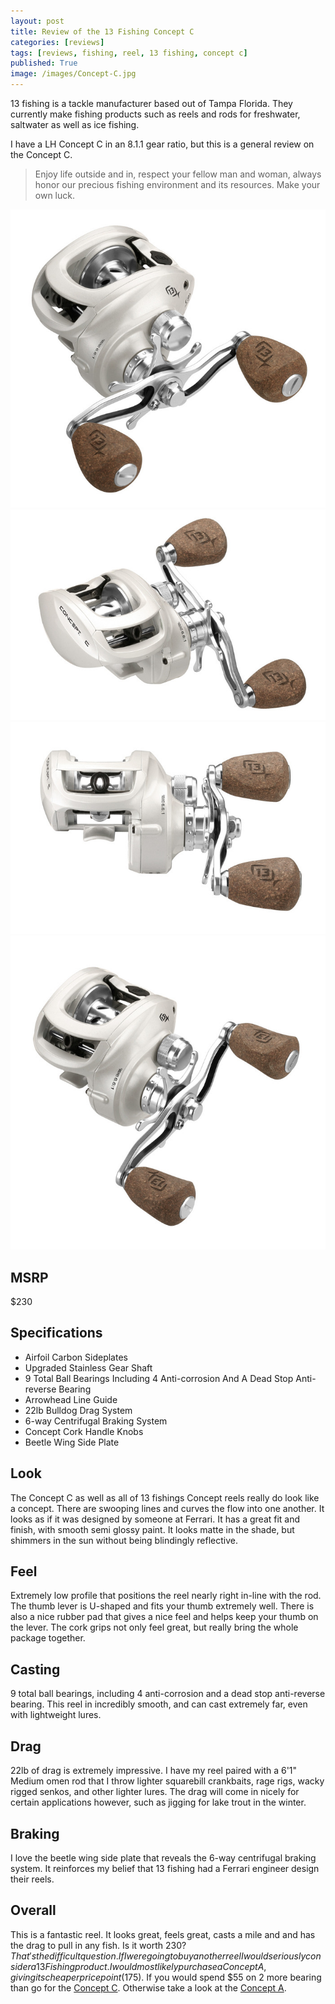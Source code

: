 ```yaml
---
layout: post
title: Review of the 13 Fishing Concept C
categories: [reviews]
tags: [reviews, fishing, reel, 13 fishing, concept c]
published: True
image: /images/Concept-C.jpg
---
```


13 fishing is a tackle manufacturer based out of Tampa Florida. They currently make fishing products such as reels and rods for freshwater, saltwater as well as ice fishing.

I have a LH Concept C in an 8.1.1 gear ratio, but this is a general review on the Concept C.

> Enjoy life outside and in, respect your fellow man and woman, always honor our precious fishing environment and its resources. Make your own luck.

<div class="flexdad">
	<a href="/images/Concept-C-1.jpg" data-lightbox="13 Fishing Concept C" data-title="13 Fishing Concept C" target="_self" class="flexkid"><img src="/images/Concept-C-1.jpg" alt="13 Fishing Concept C"></a>
	<a href="/images/Concept-C-2.jpg" data-lightbox="13 Fishing Concept C" data-title="13 Fishing Concept C" target="_self" class="flexkid"><img src="/images/Concept-C-2.jpg" alt="13 Fishing Concept C"></a>
	<a href="/images/Concept-C-3.jpg" data-lightbox="13 Fishing Concept C" data-title="13 Fishing Concept C" target="_self" class="flexkid"><img src="/images/Concept-C-3.jpg" alt="13 Fishing Concept C"></a>
	<a href="/images/Concept-C-4.jpg" data-lightbox="13 Fishing Concept C" data-title="13 Fishing Concept C" target="_self" class="flexkid"><img src="/images/Concept-C-4.jpg" alt="13 Fishing Concept C"></a>
</div>

## MSRP
$230

## Specifications
* Airfoil Carbon Sideplates
* Upgraded Stainless Gear Shaft
* 9 Total Ball Bearings Including 4 Anti-corrosion And A Dead Stop Anti-reverse Bearing
* Arrowhead Line Guide
* 22lb Bulldog Drag System
* 6-way Centrifugal Braking System
* Concept Cork Handle Knobs
* Beetle Wing Side Plate

## Look
The Concept C as well as all of 13 fishings Concept reels really do look like a concept. There are swooping lines and curves the flow into one another. It looks as if it was designed by someone at Ferrari. It has a great fit and finish, with smooth semi glossy paint. It looks matte in the shade, but shimmers in the sun without being blindingly reflective.

## Feel
Extremely low profile that positions the reel nearly right in-line with the rod. The thumb lever is U-shaped and fits your thumb extremely well. There is also a nice rubber pad that gives a nice feel and helps keep your thumb on the lever. The cork grips not only feel great, but really bring the whole package together.

## Casting
9 total ball bearings, including 4 anti-corrosion and a dead stop anti-reverse bearing. This reel in incredibly smooth, and can cast extremely far, even with lightweight lures.

## Drag
22lb of drag is extremely impressive. I have my reel paired with a 6'1" Medium omen rod that I throw lighter squarebill crankbaits, rage rigs, wacky rigged senkos, and other lighter lures. The drag will come in nicely for certain applications however, such as jigging for lake trout in the winter.

## Braking
I love the beetle wing side plate that reveals the 6-way centrifugal braking system. It reinforces my belief that 13 fishing had a Ferrari engineer design their reels.

## Overall
This is a fantastic reel. It looks great, feels great, casts a mile and and has the drag to pull in any fish. Is it worth $230? That's the difficult question. If I were going to buy another reel I would seriously consider a 13 Fishing product. I would most likely purchase a Concept A, giving its cheaper price point ($175). If you would spend $55 on 2 more bearing than go for the <a href="http://store.13fishing.com/c/freshwater_reels_concept-c">Concept C</a>. Otherwise take a look at the <a href="http://store.13fishing.com/c/freshwater_reels_concept-a">Concept A</a>.
